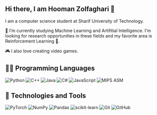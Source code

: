 ## Hi there, I am Hooman Zolfaghari 👋
I am a computer science student at Sharif University of Technology.

🌱 I’m currently studying Machine Learning and Artifitial Intelligence.
I'm looking for research opportunities in these fields and my favorite area is Reinforcement Learning 🧠.

🎮 I also love creating video games.
<!--
**hoomanzolfaghari84/hoomanzolfaghari84** is a ✨ _special_ ✨ repository because its `README.md` (this file) appears on your GitHub profile.

Here are some ideas to get you started:

- 🔭 I’m currently working on ...
- 🌱 I’m currently learning ...
- 👯 I’m looking to collaborate on ...
- 🤔 I’m looking for help with ...
- 💬 Ask me about ...
- 📫 How to reach me: ...
- 😄 Pronouns: ...
- ⚡ Fun fact: ...
-->
## 👨‍💻 Programming Languages
![Python](https://img.shields.io/badge/-Python-blue) ![C++](https://img.shields.io/badge/-C%2B%2B-gray) ![Java](https://img.shields.io/badge/-Java-orange)  ![C#](https://img.shields.io/badge/-C%23-purple) ![JavaScript](https://img.shields.io/badge/-JavaScript-yellow) ![MIPS ASM](https://img.shields.io/badge/-MIPS%20ASM-darkgreen)
## :rocket: Technologies and Tools
![PyTorch](https://img.shields.io/badge/PyTorch-%23EE4C2C.svg?style=for-the-badge&logo=PyTorch&logoColor=white) ![NumPy](https://img.shields.io/badge/numpy-%23013243.svg?style=for-the-badge&logo=numpy&logoColor=white) ![Pandas](https://img.shields.io/badge/pandas-%23150458.svg?style=for-the-badge&logo=pandas&logoColor=white) ![scikit-learn](https://img.shields.io/badge/scikit--learn-%23F7931E.svg?style=for-the-badge&logo=scikit-learn&logoColor=white) ![Git](https://img.shields.io/badge/git-%23F05033.svg?style=for-the-badge&logo=git&logoColor=white) ![GitHub](https://img.shields.io/badge/github-%23121011.svg?style=for-the-badge&logo=github&logoColor=white)
 
